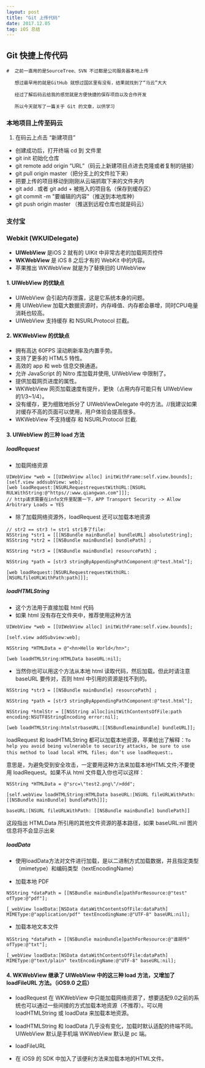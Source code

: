 ```yaml
---
layout: post
title: "Git 上传代码"
date: 2017.12.05
tag: iOS 总结
---
```


## Git 快捷上传代码 
```
#  之前一直用的是SourceTree、SVN 不过都是公司服务器本地上传
   
   想过最早用的就是GitHub 就想过国区里有没有，结果就找到了“马云”大大
   
   经过了解后码云给我的感觉就是方便快捷的保存项目以及合作开发
   
   所以今天就写了一篇关于 Git 的文章，以供学习
```
### 本地项目上传至码云
1.  在码云上点击 “新建项目”
-   创建成功后，打开终端 cd 到 文件里
-   git init 初始化仓库
-   git remote add origin “URL”（码云上新建项目点进去克隆或者复制的链接）
-   git pull origin master（把分支上的文件拉下来）
-   把要上传的项目移动到刚刚从云端抓取下来的文件夹内
-   git add . 或者 git add + 被拖入的项目名（保存到缓存区）
-   git commit -m "要编辑的内容"（推送到本地库种）
-   git push origin master （推送到远程仓库也就是码云）

### 支付宝
### Webkit (WKUIDelegate)
- **UIWebView** 是iOS 2 就有的 UIKit 中非常古老的加载网页控件
- **WKWebView** 是 iOS 8 之后才有的 WebKit 中的内容。
- 苹果推出 WKWebView 就是为了替换旧的 UIWebView

#### 1. UIWebView 的优缺点
- UIWebView 会引起内存泄露，这是它系统本身的问题。
- 用 UIWebView 加载大数据资源时，内存峰值、内存都会暴增，同时CPU电量消耗也较高。
- UIWebView 支持缓存 和 NSURLProtocol 拦截。

#### 2. WKWebView 的优缺点
- 拥有高达 60FPS 滚动刷新率及内置手势。
- 支持了更多的 HTML5 特性。
- 高效的 app 和 web 信息交换通道。
- 允许 JavaScript 的 Nitro 库加载并使用, UIWebView 中限制了。
- 提供加载网页进度的属性。
- WKWebView 网页加载速度有提升，更快（占用内存可能只有 UIWebView 的1/3~1/4）。
- 没有缓存，更为细致地拆分了 UIWebViewDelegate 中的方法。//我建议如果对缓存不高的页面可以使用，用户体验会提高很多。
- WKWebView 不支持缓存 和 NSURLProtocol 拦截.

#### 3. UIWebView 的三种 load 方法

##### loadRequest

- 加载网络资源

```
UIWebView *web = [[UIWebView alloc] initWithFrame:self.view.bounds];
[self.view addsubView: web];
[web loadRequest:[NSURLRequestrequestWithURL:[NSURL RULWithString:@"https//:www.qiangwan.com"]]];
// http请求需要在info文件里配置一下，APP Transport Security -> Allow Arbitrary Loads = YES
```


- 除了加载网络资源外，loadRequest 还可以加载本地资源

```
// str2 == str3 != str1 str1多了file:
NSString *str1 = [[[NSBundle mainBundle] bundleURL] absoluteString];
NSString *str2 = [[NSBundle mainBundle] bundlePath] ;

NSString *str3 = [[NSBundle mainBundle] resourcePath] ;

NSString *path = [str3 stringByAppendingPathComponent:@"test.html"];

[web loadRequest:[NSURLRequestrequestWithURL:[NSURLfileURLWithPath:path]]];
```
##### loadHTMLString

- 这个方法用于直接加载 html 代码
 - 如果 html 没有存在文件夹中，推荐使用这种方法

```
UIWebView *web = [[UIWebView alloc] initWithFrame:self.view.bounds];   

[self.view addSubview:web];    

NSString *HTMLData = @"<hn>Hello World</hn>";

[web loadHTMLString:HTMLData baseURL:nil];
```
- 当然你也可以用这个方法从本地 html 读取代码，然后加载。但此时请注意 baseURL 要传对，否则 html 中引用的资源是找不到的。

```
NSString *str3 = [[NSBundle mainBundle] resourcePath] ;

NSString *path = [str3 stringByAppendingPathComponent:@"test.html"];

NSString *htmlStr = [[NSString alloc]initWithContentsOfFile:path encoding:NSUTF8StringEncoding error:nil];

[web loadHTMLString:htmlstrbaseURL:[[NSBundlemainBundle] bundleURL]];
```
loadRequest 和 loadHTMLString 都可以加载本地资源，苹果给出了解释：`To help you avoid being vulnerable to security attacks, be sure to use this method to load local HTML files; don’t use loadRequest:。`

意思是，为避免受到安全攻击，一定要用这种方法来加载本地HTML文件;不要使用 loadRequest。如果不从 html 文件载入你也可以这样：

```
NSString *HTMLData = @"src=\"test2.png\"/>ddd";

[self.webView loadHTMLString:HTMLData baseURL:[NSURL fileURLWithPath: [[NSBundle mainBundle] bundlePath]]];

baseURL:[NSURL fileURLWithPath: [[NSBundle mainBundle] bundlePath]]
```
这段指出 HTMLData 所引用的其他文件资源的基本路径，如果 baseURL:nil 图片信息将不会显示出来

##### loadData
- 使用loadData方法对文件进行加载，是以二进制方式加载数据，并且指定类型（mimetype）和编码类型（textEncodingName）

- 加载本地 PDF

```
NSString *dataPath = [[NSBundle mainBundle]pathForResource:@"test" ofType:@"pdf"];

[_webView loadData:[NSData dataWithContentsOfFile:dataPath] MIMEType:@"application/pdf" textEncodingName:@"UTF-8" baseURL:nil];
```
- 加载本地文本文件

```
NSString *dataPath = [[NSBundle mainBundle]pathForResource:@"谁胡传" ofType:@"txt"];

[_webView loadData:[NSData dataWithContentsOfFile:dataPath] MIMEType:@"text/plain" textEncodingName:@"UTF-8" baseURL:nil];
```
#### 4. WKWebView 继承了 UIWebView 中的这三种 load 方法，又增加了 loadFileURL 方法。（iOS9.0 之后）
- loadRequest 在 WKWebView 中只能加载网络资源了，想要适配9.0之前的系统也可以通过一些间接的方式加载本地资源（不推荐）。可以用 loadHTMLString 或 loadData 来加载本地资源。

- loadHTMLString 和 loadData 几乎没有变化，加载时默认适配的终端不同。UIWebView 默认是手机端 WKWebView 默认是 pc 端。

- loadFileURL
 - 在 iOS9 的 SDK 中加入了该便利方法来加载本地的HTML文件。



